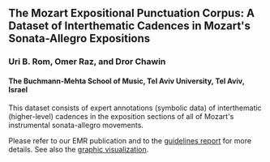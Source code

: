 ## The Mozart Expositional Punctuation Corpus: A Dataset of Interthematic Cadences in Mozart's Sonata-Allegro Expositions

### Uri B. Rom, Omer Raz, and Dror Chawin

#### The Buchmann-Mehta School of Music, Tel Aviv University, Tel Aviv, Israel

This dataset consists of expert annotations (symbolic data) of interthematic (higher-level) cadences in the exposition sections of all of Mozart's instrumental sonata-allegro movements. 

Please refer to our EMR publication and to the [guidelines report](https://rawcdn.githack.com/corpusTAU/The-Mozart-Expositional-Punctuation-Corpus/e5440669a1b0922233ab4ffdb66071587665f669/guidelines.html) for more details. See also the [graphic visualization](https://rawcdn.githack.com/corpusTAU/The-Mozart-Expositional-Punctuation-Corpus/e346a2d7dc19a5db56239a5e1ec59fa5a58d8517/visualization.html).
